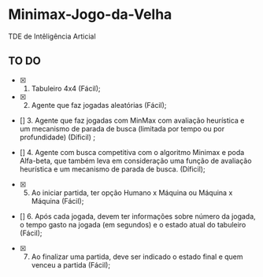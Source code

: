 # Minimax-Jogo-da-Velha
TDE de Intêligência Articial 

## TO DO

- [X] 1. Tabuleiro 4x4 (Fácil);

- [X] 2. Agente que faz jogadas aleatórias (Fácil);

- [] 3. Agente que faz jogadas com MinMax com avaliação heurística e um mecanismo de parada de busca (limitada por tempo ou
por profundidade) (Díficil) ;

- [] 4. Agente com busca competitiva com o algoritmo Minimax e poda Alfa-beta, que também leva em consideração uma função de avaliação heurística e um
mecanismo de parada de busca. (Díficil);

- [X] 5. Ao iniciar partida, ter opção Humano x Máquina ou Máquina x Máquina (Fácil);

- [] 6. Após cada jogada, devem ter informações sobre número da jogada, o tempo gasto na jogada (em segundos) e o estado atual
do tabuleiro (Fácil);

- [X] 7. Ao finalizar uma partida, deve ser indicado o estado final e quem venceu a partida (Fácil);





